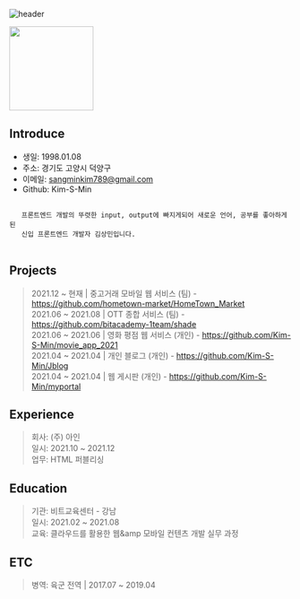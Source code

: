 ![header](https://capsule-render.vercel.app/api?type=waving&color=timeGradient&height=300&section=header&text=SangminKim&fontSize=90)

<img src="https://user-images.githubusercontent.com/79624406/150952276-57bbc9b6-3d56-4eef-bfe5-c6d31247e0e9.jpg" width="150"/>

## Introduce
+ 생일: 1998.01.08
+ 주소: 경기도 고양시 덕양구
+ 이메일: sangminkim789@gmail.com
+ Github: Kim-S-Min
<pre>
<code>
   프론트엔드 개발의 뚜렷한 input, output에 빠지게되어 새로운 언어, 공부를 좋아하게된
   신입 프론트엔드 개발자 김상민입니다.
</code>
</pre>
## Projects
>  2021.12 ~ 현재 | 중고거래 모바일 웹 서비스 (팀) - https://github.com/hometown-market/HomeTown_Market  
>  2021.06 ~ 2021.08 | OTT 종합 서비스 (팀) - https://github.com/bitacademy-1team/shade  
>  2021.06 ~ 2021.06 | 영화 평점 웹 서비스 (개인) - https://github.com/Kim-S-Min/movie_app_2021  
>  2021.04 ~ 2021.04 | 개인 블로그 (개인) - https://github.com/Kim-S-Min/Jblog  
>  2021.04 ~ 2021.04 | 웹 게시판 (개인) - https://github.com/Kim-S-Min/myportal  

## Experience
>  회사: (주) 아인  
>  일시: 2021.10 ~ 2021.12  
>  업무: HTML 퍼블리싱  

## Education
>  기관: 비트교육센터 - 강남  
>  일시: 2021.02 ~ 2021.08  
>  교육: 클라우드를 활용한 웹&amp 모바일 컨텐츠 개발 실무 과정

## ETC
>  병역: 육군 전역 | 2017.07 ~ 2019.04
